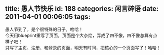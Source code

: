 title: 愚人节快乐
id: 188
categories: 闲言碎语
date: 2011-04-01 00:06:05
tags:
---

愚人节到了，是个很特殊的日子，哈哈！
</br>今天用blueprint重写了页面，页面是个大杂烩，弄成了四不像，四不像总算有点样子吧！
</br>只写了主页、注册、和登录的页面，明天有时间，把核心的一个页面写了！哈哈！
